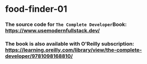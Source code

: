 # food-finder-01

### The source code for `The Complete Developer`Book: https://www.usemodernfullstack.dev/

### The book is also available with O'Reilly subscription: https://learning.oreilly.com/library/view/the-complete-developer/9781098168810/